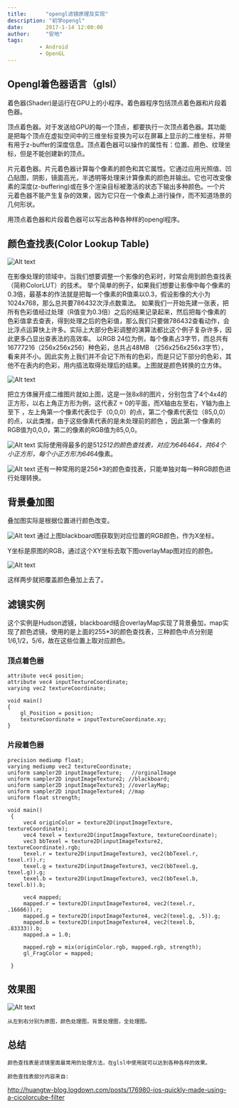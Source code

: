 ```yaml
---
title:      "opengl滤镜原理及实现"
description: "初学opengl"
date:       2017-1-14 12:00:00
author:     "安地"
tags:
          - Android
          - OpenGL
---
```


## Opengl着色器语言（glsl）

着色器(Shader)是运行在GPU上的小程序。着色器程序包括顶点着色器和片段着色器。

顶点着色器。对于发送给GPU的每一个顶点，都要执行一次顶点着色器。其功能是把每个顶点在虚拟空间中的三维坐标变换为可以在屏幕上显示的二维坐标，并带有用于z-buffer的深度信息。顶点着色器可以操作的属性有：位置、颜色、纹理坐标，但是不能创建新的顶点。

片元着色器。片元着色器计算每个像素的颜色和其它属性。它通过应用光照值、凹凸贴图，阴影，镜面高光，半透明等处理来计算像素的颜色并输出。它也可改变像素的深度(z-buffering)或在多个渲染目标被激活的状态下输出多种颜色。一个片元着色器不能产生复杂的效果，因为它只在一个像素上进行操作，而不知道场景的几何形状。

用顶点着色器和片段着色器可以写出各种各种样的opengl程序。

## 颜色查找表(Color Lookup Table)


![Alt text](/img/post_filter_1.png)

在影像处理的领域中，当我们想要调整一个影像的色彩时，时常会用到颜色查找表（简称ColorLUT）的技术。
举个简单的例子，如果我们想要让影像中每个像素的0.3倍，最基本的作法就是把每一个像素的R值乘以0.3，假设影像的大小为1024x768，那么总共要786432次浮点数乘法。
如果我们一开始先建一张表，把所有色彩值经过处理（R值变为0.3倍）之后的结果记录起来，然后把每个像素的色彩值拿去查表，得到处理之后的色彩值，那么我们只要做786432查看动作，会比浮点运算快上许多。实际上大部分色彩调整的演算法都比这个例子复杂许多，因此更多凸显出查表法的高效率。
以RGB 24位为例，每个像素占3字节，而总共有16777216（256x256x256）种色彩，总共占48MB （256x256x256x3字节），看来并不小。因此实务上我们并不会记下所有的色彩，而是只记下部分的色彩，其他不在表内的色彩，用内插法取得处理后的结果。上图就是颜色转换的立方体。

![Alt text](/img/post_filter_2.png)


把立方体展开成二维图片就如上图，这是一张8x8的图片，分别包含了4个4x4的正方形，以右上角正方形为例，这代表Z = 0的平面，而X轴由左至右，Y轴为由上至下 ，左上角第一个像素代表位于（0,0,0）的点，第二个像素代表位（85,0,0）的点，以此类推，由于这些像素代表的是未处理前的颜色 ，因此第一个像素的RGB值为0,0,0，第二的像素的RGB值为85,0,0。


![Alt text](/img/post_filter_3.png)
实际使用得最多的是512*512的颜色查找表，对应为64*64*64，共64个小正方形，每个小正方形为64*64像素。

![Alt text](/img/post_filter_4.png)
还有一种常用的是256*3的颜色查找表，只能单独对每一种RGB颜色进行处理转换。

## 背景叠加图

叠加图实际是根据位置进行颜色改变。

![Alt text](/img/post_filter_5.png)
通过上图blackboard图获取到对应位置的RGB颜色，作为X坐标，

Y坐标是原图的RGB，通过这个XY坐标去取下图overlayMap图对应的颜色。

![Alt text](/img/post_filter_6.png)

这样两步就把覆盖颜色叠加上去了。

## 滤镜实例

这个实例是Hudson滤镜，blackboard结合overlayMap实现了背景叠加，map实现了颜色滤镜，使用的是上面的255*3的颜色查找表，三种颜色中点分别是1/6,1/2，5/6，故在这些位置上取对应颜色。

### 顶点着色器

    attribute vec4 position;
    attribute vec4 inputTextureCoordinate;
    varying vec2 textureCoordinate;

    void main()
    {
        gl_Position = position;
        textureCoordinate = inputTextureCoordinate.xy;
    }


### 片段着色器

    precision mediump float;
    varying mediump vec2 textureCoordinate;
    uniform sampler2D inputImageTexture;   //orginalImage
    uniform sampler2D inputImageTexture2; //blackboard;
    uniform sampler2D inputImageTexture3; //overlayMap;
    uniform sampler2D inputImageTexture4; //map
    uniform float strength;

    void main()
     {
         vec4 originColor = texture2D(inputImageTexture, textureCoordinate);
         vec4 texel = texture2D(inputImageTexture, textureCoordinate);
         vec3 bbTexel = texture2D(inputImageTexture2, textureCoordinate).rgb;
         texel.r = texture2D(inputImageTexture3, vec2(bbTexel.r, texel.r)).r;
         texel.g = texture2D(inputImageTexture3, vec2(bbTexel.g, texel.g)).g;
         texel.b = texture2D(inputImageTexture3, vec2(bbTexel.b, texel.b)).b;

         vec4 mapped;
         mapped.r = texture2D(inputImageTexture4, vec2(texel.r, .16666)).r;
         mapped.g = texture2D(inputImageTexture4, vec2(texel.g, .5)).g;
         mapped.b = texture2D(inputImageTexture4, vec2(texel.b, .83333)).b;
         mapped.a = 1.0;

         mapped.rgb = mix(originColor.rgb, mapped.rgb, strength);
         gl_FragColor = mapped;

     }

## 效果图

![Alt text](/img/post_filter_7.png)

    从左到右分别为原图，颜色处理图，背景处理图，全处理图。
## 总结

    颜色查找表是滤镜里面最常用的处理方法，在glsl中使用就可以达到各种各样的效果。

    颜色查找表部分内容来自:
<http://huangtw-blog.logdown.com/posts/176980-ios-quickly-made-using-a-cicolorcube-filter>